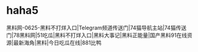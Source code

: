# haha5
黑料网-0625-黑料不打烊入口|Telegram频道传送门|74猫导航主站|74猫传送门|78黑料网|51吃瓜|黑料不打烊入口|黑料大事记|黑料正能量|国产黑料91在线资源|最新海角|黑料|今日吃瓜在线|881比鸭
